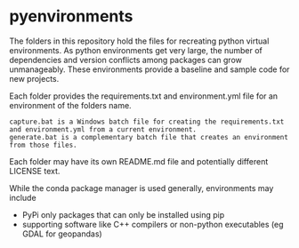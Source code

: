 # pyenvironments
The folders in this repository hold the files for recreating python virtual environments.
As python environments get very large, the number of dependencies and version conflicts among
packages can grow unmanageably.  These environments provide a baseline and sample code for new projects.

Each folder provides the requirements.txt and environment.yml file for an environment of the folders name.

    capture.bat is a Windows batch file for creating the requirements.txt and environment.yml from a current environment.
    generate.bat is a complementary batch file that creates an environment from those files.

Each folder may have its own README.md file and potentially different LICENSE text.

While the conda package manager is used generally, environments may include 
* PyPi only packages that can only be installed using pip
* supporting software like C++ compilers or non-python executables (eg GDAL for geopandas) 